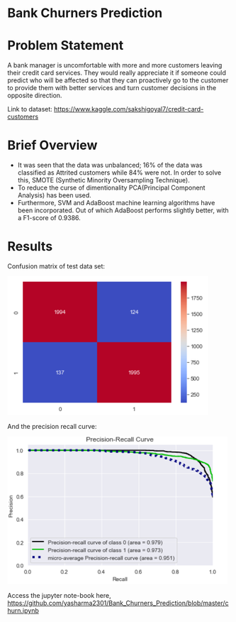 # Bank Churners Prediction

# Problem Statement
A bank manager is uncomfortable with more and more customers leaving their credit card services. They would really appreciate it if someone could predict who will be affected so that they can proactively go to the customer to provide them with better services and turn customer decisions in the opposite direction.

Link to dataset: https://www.kaggle.com/sakshigoyal7/credit-card-customers

# Brief Overview

  - It was seen that the data was unbalanced; 16% of the data was classified as Attrited customers while 84% were not. In order to solve this, SMOTE (Synthetic Minority Oversampling Technique).
  - To reduce the curse of dimentionality PCA(Principal Component Analysis) has been used.
  - Furthermore, SVM and AdaBoost machine learning algorithms have been incorporated. Out of which AdaBoost performs slightly better, with a F1-score of 0.9386.

# Results
Confusion matrix of test data set:

![Alt text](/snap1.PNG?raw=true "Confusion Matrix")

And the precision recall curve:

![Alt text](/snap2.PNG?raw=true "Precision Recall Curve")

Access the jupyter note-book here, https://github.com/yasharma2301/Bank_Churners_Prediction/blob/master/churn.ipynb

